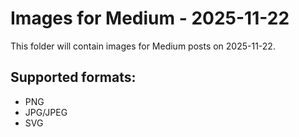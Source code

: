 # Images for Medium - 2025-11-22

This folder will contain images for Medium posts on 2025-11-22.

## Supported formats:
- PNG
- JPG/JPEG
- SVG
